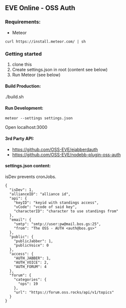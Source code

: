 ## EVE Online - OSS Auth

### Requirements:
- Meteor
```
curl https://install.meteor.com/ | sh
```

### Getting started
1. clone this
2. Create settings.json in root (content see below)
3. Run Meteor (see below)

#### Build Production:
./build.sh

#### Run Development:

    meteor --settings settings.json

Open localhost:3000


#### 3rd Party API:

- https://github.com/OSS-EVE/ejabberdauth
- https://github.com/OSS-EVE/nodebb-plugin-oss-auth



#### settings.json content:

isDev prevents cronJobs.

```
{
  "isDev": 1, 
  "allianceID": "alliance id",
  "api": {
    "keyID": "keyid with standings access",
    "vCode": "vcode of said key",
    "characterID": "character to use standings from"
  },
  "email": {
    "smtp": "smtp://user:pw@mail.bos.gs:25",
    "from": "The OSS - AUTH <auth@bos.gs>"
  },
  "public": {
    "publicJabber": 1,
    "publicVoice": 0
  },
  "access": {
    "AUTH_JABBER": 1,
    "AUTH_VOICE": 2,
    "AUTH_FORUM": 4
  },
  "forum": {
    "categories": {
      "ops": 19
    },
    "url": "https://forum.oss.rocks/api/v1/topics"
  }
}

```

